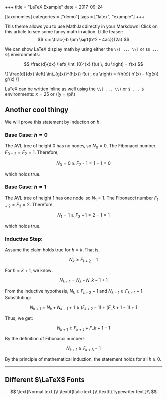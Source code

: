 +++
title = "LaTeX Example" 
date = 2017-09-24

[taxonomies]
categories = ["demo"]
tags = ["latex", "example"]
+++

This theme allows you to use MathJax directly in your Markdown! Click on this
article to see some fancy math in action. Little teaser:
$$ x = \frac{-b \pm \sqrt{b^2 - 4ac}}{2a} $$

<!-- more -->

We can show LaTeX display math by using either the `\\[ ... \\]` or `$$ ... $$`
environments:

$$
\frac{d}{dx} \left( \int_{0}^{x} f(u) \, du \right) = f(x)
$$

\\[
\frac{d}{dx} \left( \int\_{g(x)}^{h(x)} f(u) \, du \right) = f(h(x)) h'(x) -
f(g(x)) g'(x)
\\]

LaTeX can be written inline as well using the `\\( ... \\)` or `$ ... $`
environments: $x = 25$ or \\(y = \pi\\)

## Another cool thingy

We will prove this statement by induction on $h$.

### Base Case: $h = 0$

The AVL tree of height 0 has no nodes, so $N_0 = 0$. The Fibonacci number
$F_{0+2} = F_2 = 1$. Therefore,

$$
N_0 = 0 \geq F_2 - 1 = 1 - 1 = 0
$$

which holds true.

### Base Case: $h = 1$

The AVL tree of height 1 has one node, so $N_1 = 1$. The Fibonacci number
$F_{1+2} = F_3 = 2$. Therefore,

$$
N_1 = 1 \geq F_3 - 1 = 2 - 1 = 1
$$

which holds true.

### Inductive Step:

Assume the claim holds true for $h = k$. That is,

$$
N_{k} \geq F_{k+2} - 1 \tag{I.H.}
$$

For $h = k+1$, we know:

$$
N_{k+1} = N_{k} + N\_{k-1} + 1 \tag{def. of $N_h$}
$$

From the inductive hypothesis, $N_{k} \geq F_{k+2} - 1$ and $N_{k-1} \geq 
F_{k+1} - 1$. Substituting:

$$
N_{k+1} = N_{k} + N_{k - 1} + 1 \geq (F_{k+2} - 1) + (F\_{k+1} - 1) + 1
$$

Thus, we get:

$$
N_{k+1} \geq F_{k+2} + F\_{k+1} - 1
$$

By the definition of Fibonacci numbers:

$$
N_{k+1} \geq F_{k+3} - 1
$$

By the principle of mathematical induction, the statement holds for all $h 
\geq 0$.

---

## Different $\LaTeX$ Fonts

$$
\text{Normal text.}\\
\textit{Italic text.}\\
\texttt{Typewriter text.}\\
$$

